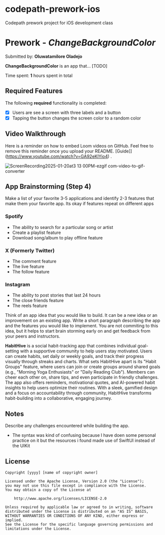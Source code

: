 # codepath-prework-ios
Codepath prework project for iOS development class 

# Prework - *ChangeBackgroundColor*

Submitted by: **Oluwatamilore Oladejo**

**ChangeBackgroundColor** is an app that... [TODO] 

Time spent: **1** hours spent in total

## Required Features

The following **required** functionality is completed:

- [x] Users are see a screen with three labels and a button
- [x] Tapping the button changes the screen color to a random color
 
## Video Walkthrough

Here is a reminder on how to embed Loom videos on GitHub. Feel free to remove this reminder once you upload your README. 
[Guide]](https://www.youtube.com/watch?v=GA92eKlYio4) .

![ScreenRecording2025-01-20at3 13 00PM-ezgif com-video-to-gif-converter](https://github.com/user-attachments/assets/efca0069-d1c8-435c-b39d-22d3df6270ab)


## App Brainstorming (Step 4)
Make a list of your favorite 3-5 applications and identify 2-3 features that make them your favorite app. Its okay if features repeat on different apps
### Spotify
- The ability to search for a particular song or artist
- Create a playlist feature
- Download song/album to play offline feature

### X (Formerly Twitter)
- The comment feature
- The live feature
- The follow feature

### Instagram
- The ability to post stories that last 24 hours
- The close friends feature
- The reels feature

Think of an app idea that you would like to build. It can be a new idea or an improvement on an existing app. Write a short paragraph describing the app and the features you would like to implement. You are not commiting to this idea, but it helps to start brain storming early on and get feedback from your peers and instructors.

**HabitHive** is a social habit-tracking app that combines individual goal-setting with a supportive community to help users stay motivated. Users can create habits, set daily or weekly goals, and track their progress visually through streaks and charts. What sets HabitHive apart is its "Habit Groups" feature, where users can join or create groups around shared goals (e.g., "Morning Yoga Enthusiasts" or "Daily Reading Club"). Members can cheer each other on, share tips, and even participate in friendly challenges. The app also offers reminders, motivational quotes, and AI-powered habit insights to help users optimize their routines. With a sleek, gamified design and a focus on accountability through community, HabitHive transforms habit-building into a collaborative, engaging journey.

## Notes
Describe any challenges encountered while building the app.
- The syntax was kind of confusing because I have doen some personal practice on it but the resources i found made use of SwiftUI instead of the UIKit

## License

    Copyright [yyyy] [name of copyright owner]

    Licensed under the Apache License, Version 2.0 (the "License");
    you may not use this file except in compliance with the License.
    You may obtain a copy of the License at

        http://www.apache.org/licenses/LICENSE-2.0

    Unless required by applicable law or agreed to in writing, software
    distributed under the License is distributed on an "AS IS" BASIS,
    WITHOUT WARRANTIES OR CONDITIONS OF ANY KIND, either express or implied.
    See the License for the specific language governing permissions and
    limitations under the License.
